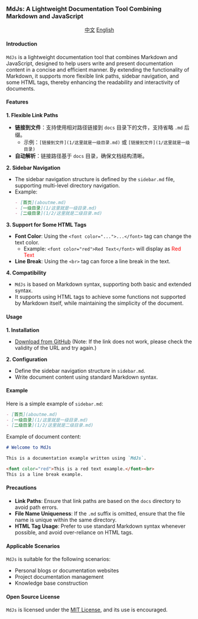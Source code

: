 ### MdJs: A Lightweight Documentation Tool Combining Markdown and JavaScript

<div style="text-align: center;">
  <a href="README.md">中文</a>
  <a href="README-en-US.md">English</a>
</div>

#### Introduction

`MdJs` is a lightweight documentation tool that combines Markdown and JavaScript, designed to help users write and present documentation content in a concise and efficient manner. By extending the functionality of Markdown, it supports more flexible link paths, sidebar navigation, and some HTML tags, thereby enhancing the readability and interactivity of documents.

#### Features

**1. Flexible Link Paths**

- **链接到文件**：支持使用相对路径链接到 `docs` 目录下的文件，支持省略 `.md` 后缀。
  - 示例：`[链接到文件](1/这里就是一级目录.md)` 或 `[链接到文件](1/这里就是一级目录)`
- **自动解析**：链接路径基于 `docs` 目录，确保文档结构清晰。


**2. Sidebar Navigation**

- The sidebar navigation structure is defined by the `sidebar.md` file, supporting multi-level directory navigation.
- Example:
   ```markdown
  - [首页](aboutme.md)
  - [一级目录](1/这里就是一级目录.md)
  - [二级目录](1/2/这里就是二级目录.md)
  ```

**3. Support for Some HTML Tags**

- **Font Color**: Using the `<font color="...">...</font>` tag can change the text color.
  - Example: `<font color="red">Red Text</font>` will display as <font color="red">Red Text</font>
- **Line Break**: Using the `<br>` tag can force a line break in the text.

**4. Compatibility**

- `MdJs` is based on Markdown syntax, supporting both basic and extended syntax.
- It supports using HTML tags to achieve some functions not supported by Markdown itself, while maintaining the simplicity of the document.

#### Usage

**1. Installation**

   - [Download from GitHub](https://github.com/xtnmoe/MdJs/archive/refs/heads/main.zip) (Note: If the link does not work, please check the validity of the URL and try again.)

**2. Configuration**

   - Define the sidebar navigation structure in `sidebar.md`.
   - Write document content using standard Markdown syntax.

#### Example

Here is a simple example of `sidebar.md`:

```markdown
- [首页](aboutme.md)
- [一级目录](1/这里就是一级目录.md)
- [二级目录](1/2/这里就是二级目录.md)
```

Example of document content:

```markdown
# Welcome to MdJs

This is a documentation example written using `MdJs`.

<font color="red">This is a red text example.</font><br>
This is a line break example.
```

#### Precautions

- **Link Paths**: Ensure that link paths are based on the `docs` directory to avoid path errors.
- **File Name Uniqueness**: If the `.md` suffix is omitted, ensure that the file name is unique within the same directory.
- **HTML Tag Usage**: Prefer to use standard Markdown syntax whenever possible, and avoid over-reliance on HTML tags.

#### Applicable Scenarios

`MdJs` is suitable for the following scenarios:

- Personal blogs or documentation websites
- Project documentation management
- Knowledge base construction

#### Open Source License

`MdJs` is licensed under the [MIT License](LICENSE), and its use is encouraged.
